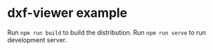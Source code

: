 # dxf-viewer example

Run `npm run build` to build the distribution.
Run `npm run serve` to run development server.



